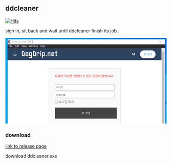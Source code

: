 ddcleaner
---
[![Hits](https://hits.seeyoufarm.com/api/count/incr/badge.svg?url=https%3A%2F%2Fgithub.com%2Fincheon-kim%2Fddcleaner)](https://hits.seeyoufarm.com)

sign in, sit back and wait until ddcleaner finish its job.

![](1.gif)

### download
[link to release page](https://github.com/incheon-kim/ddcleaner/releases/latest)

download ddcleaner.exe
